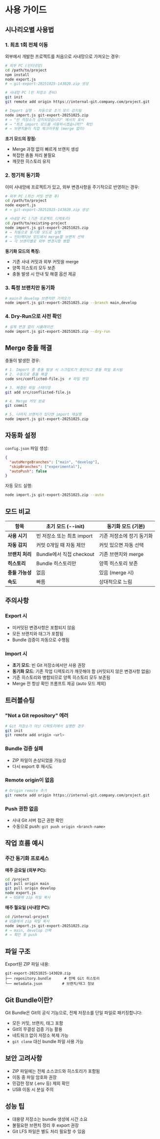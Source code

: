 # 사용 가이드

## 시나리오별 사용법

### 1. 최초 1회 전체 이동

외부에서 개발한 프로젝트를 처음으로 사내망으로 가져오는 경우:

```bash
# 외부 PC (인터넷망)
cd /path/to/project
npm install
node export.js
# → git-export-20251025-143020.zip 생성

# 사내망 PC (빈 저장소 준비)
git init
git remote add origin https://internal-git.company.com/project.git

# Import 실행 - 자동으로 초기 모드 감지됨
node import.js git-export-20251025.zip
# → "빈 저장소가 감지되었습니다" 메시지 표시
# → "최초 import 모드를 사용하시겠습니까?" 확인
# → 브랜치들이 직접 체크아웃됨 (merge 없이)
```

**초기 모드의 장점:**
- Merge 과정 없이 빠르게 브랜치 생성
- 복잡한 충돌 처리 불필요
- 깨끗한 히스토리 유지

### 2. 정기적 동기화

이미 사내망에 프로젝트가 있고, 외부 변경사항을 주기적으로 반영하는 경우:

```bash
# 외부 PC (최신 커밋 반영 후)
cd /path/to/project
node export.js
# → git-export-20251025-143020.zip 생성

# 사내망 PC (기존 프로젝트 디렉토리)
cd /path/to/existing-project
node import.js git-export-20251025.zip
# → 자동으로 동기화 모드로 실행
# → 인터랙티브 모드에서 merge할 브랜치 선택
# → 각 브랜치별로 외부 변경사항 병합
```

**동기화 모드의 특징:**
- 기존 사내 커밋과 외부 커밋을 merge
- 양쪽 히스토리 모두 보존
- 충돌 발생 시 안내 및 해결 옵션 제공

### 3. 특정 브랜치만 동기화

```bash
# main과 develop 브랜치만 가져오기
node import.js git-export-20251025.zip --branch main,develop
```

### 4. Dry-Run으로 사전 확인

```bash
# 실제 변경 없이 시뮬레이션
node import.js git-export-20251025.zip --dry-run
```

## Merge 충돌 해결

충돌이 발생한 경우:

```bash
# 1. Import 중 충돌 발생 시 스크립트가 중단되고 충돌 파일 표시됨
# 2. 수동으로 충돌 해결
code src/conflicted-file.js  # 파일 편집

# 3. 해결된 파일 스테이징
git add src/conflicted-file.js

# 4. Merge 커밋 완료
git commit

# 5. 나머지 브랜치가 있다면 import 재실행
node import.js git-export-20251025.zip
```

## 자동화 설정

`config.json` 파일 생성:

```json
{
  "autoMergeBranches": ["main", "develop"],
  "skipBranches": ["experimental"],
  "autoPush": false
}
```

자동 모드 실행:

```bash
node import.js git-export-20251025.zip --auto
```

## 모드 비교

| 항목 | 초기 모드 (--init) | 동기화 모드 (기본) |
|------|-------------------|-------------------|
| **사용 시기** | 빈 저장소 또는 최초 import | 기존 저장소에 정기 동기화 |
| **자동 감지** | 커밋 0개일 때 자동 제안 | 커밋 있으면 자동 선택 |
| **브랜치 처리** | Bundle에서 직접 checkout | 기존 브랜치와 merge |
| **히스토리** | Bundle 히스토리만 | 양쪽 히스토리 보존 |
| **충돌 가능성** | 없음 | 있음 (merge 시) |
| **속도** | 빠름 | 상대적으로 느림 |

## 주의사항

### Export 시
- 미커밋된 변경사항은 포함되지 않음
- 모든 브랜치와 태그가 포함됨
- Bundle 검증이 자동으로 수행됨

### Import 시
- **초기 모드**: 빈 Git 저장소에서만 사용 권장
- **동기화 모드**: 기존 작업 디렉토리가 깨끗해야 함 (커밋되지 않은 변경사항 없음)
- 기존 히스토리와 병합되므로 양쪽 히스토리 모두 보존됨
- Merge 전 항상 확인 프롬프트 제공 (auto 모드 제외)

## 트러블슈팅

### "Not a Git repository" 에러
```bash
# Git 저장소가 아닌 디렉토리에서 실행한 경우
git init
git remote add origin <url>
```

### Bundle 검증 실패
- ZIP 파일이 손상되었을 가능성
- 다시 export 후 재시도

### Remote origin이 없음
```bash
# Origin remote 추가
git remote add origin https://internal-git.company.com/project.git
```

### Push 권한 없음
- 사내 Git 서버 접근 권한 확인
- 수동으로 push: `git push origin <branch-name>`

## 작업 흐름 예시

### 주간 동기화 프로세스

**매주 금요일 (외부 PC):**
```bash
cd /project
git pull origin main
git pull origin develop
node export.js
# → USB에 zip 파일 복사
```

**매주 월요일 (사내망 PC):**
```bash
cd /internal-project
# USB에서 zip 파일 복사
node import.js git-export-20251025.zip
# → main, develop 선택
# → 확인 후 push
```

## 파일 구조

Export된 ZIP 파일 내용:
```
git-export-20251025-143020.zip
├── repository.bundle      # 전체 Git 히스토리
└── metadata.json         # 브랜치/태그 정보
```

## Git Bundle이란?

Git Bundle은 Git의 공식 기능으로, 전체 저장소를 단일 파일로 패키징합니다:
- 모든 커밋, 브랜치, 태그 포함
- Git의 무결성 검증 기능 활용
- 네트워크 없이 저장소 복제 가능
- `git clone` 대신 bundle 파일 사용 가능

## 보안 고려사항

- ZIP 파일에는 전체 소스코드와 히스토리가 포함됨
- 이동 중 파일 암호화 권장
- 민감한 정보 (.env 등) 제외 확인
- USB 이동 시 분실 주의

## 성능 팁

- 대용량 저장소는 bundle 생성에 시간 소요
- 불필요한 브랜치 정리 후 export 권장
- Git LFS 파일은 별도 처리 필요할 수 있음
